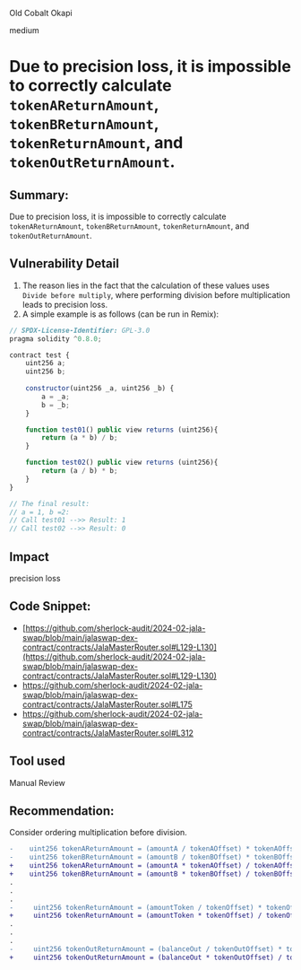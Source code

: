 Old Cobalt Okapi

medium

# Due to precision loss, it is impossible to correctly calculate `tokenAReturnAmount`, `tokenBReturnAmount`, `tokenReturnAmount`, and `tokenOutReturnAmount`.

## Summary:

Due to precision loss, it is impossible to correctly calculate `tokenAReturnAmount`, `tokenBReturnAmount`, `tokenReturnAmount`, and `tokenOutReturnAmount`.

## Vulnerability Detail

1. The reason lies in the fact that the calculation of these values uses `Divide before multiply`, where performing division before multiplication leads to precision loss.
2. A simple example is as follows (can be run in Remix):
```js
// SPDX-License-Identifier: GPL-3.0
pragma solidity ^0.8.0;

contract test {
    uint256 a;
    uint256 b;
    
    constructor(uint256 _a, uint256 _b) {
        a = _a;
        b = _b;
    }

    function test01() public view returns (uint256){
        return (a * b) / b;
    }

    function test02() public view returns (uint256){
        return (a / b) * b;
    }
}

// The final result: 
// a = 1, b =2:
// Call test01 -->> Result: 1
// Call test02 -->> Result: 0
```

## Impact

precision loss

## Code Snippet:

- [https://github.com/sherlock-audit/2024-02-jala-swap/blob/main/jalaswap-dex-contract/contracts/JalaMasterRouter.sol#L129-L130](https://github.com/sherlock-audit/2024-02-jala-swap/blob/main/jalaswap-dex-contract/contracts/JalaMasterRouter.sol#L129-L130)
- https://github.com/sherlock-audit/2024-02-jala-swap/blob/main/jalaswap-dex-contract/contracts/JalaMasterRouter.sol#L175
- https://github.com/sherlock-audit/2024-02-jala-swap/blob/main/jalaswap-dex-contract/contracts/JalaMasterRouter.sol#L312

## Tool used

Manual Review

## Recommendation:

Consider ordering multiplication before division.

```diff
-    uint256 tokenAReturnAmount = (amountA / tokenAOffset) * tokenAOffset;
-    uint256 tokenBReturnAmount = (amountB / tokenBOffset) * tokenBOffset;
+    uint256 tokenAReturnAmount = (amountA * tokenAOffset) / tokenAOffset;
+    uint256 tokenBReturnAmount = (amountB * tokenBOffset) / tokenBOffset;
.
.
.
-     uint256 tokenReturnAmount = (amountToken / tokenOffset) * tokenOffset;
+     uint256 tokenReturnAmount = (amountToken * tokenOffset) / tokenOffset;
.
.
.
-     uint256 tokenOutReturnAmount = (balanceOut / tokenOutOffset) * tokenOutOffset;
+     uint256 tokenOutReturnAmount = (balanceOut * tokenOutOffset) / tokenOutOffset;
```